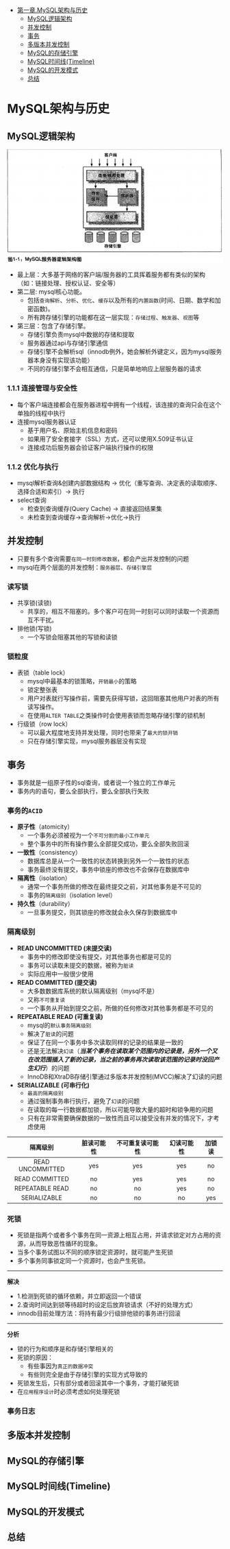 
- [第一章.MySQL架构与历史](#1)
	- [MySQL逻辑架构](#1.1)
	- [并发控制](#1.2)
	- [事务](#1.3)
	- [多版本并发控制](#1.4)
	- [MySQL的存储引擎](#1.5)
	- [MySQL时间线(Timeline)](#1.6)
	- [MySQL的开发模式](#1.7)
	- [总结](#1.8)


# <a id="1">MySQL架构与历史</a>

## <a id="1.1">MySQL逻辑架构</a>

![MySQL逻辑架构图例](./img/1.1.jpg)

* 最上层：大多基于网络的客户端/服务器的工具挥着服务都有类似的架构（如：链接处理、授权认证、安全等）
* 第二层: mysql核心功能。
	* 包括`查询解析`、`分析`、`优化`、`缓存`以及所有的`内置函数`(时间、日期、数学和加密函数)。
	* 所有跨存储引擎的功能都在这一层实现：`存储过程`、`触发器`、`视图`等
* 第三层：包含了存储引擎。
	* 存储引擎负责mysql中数据的存储和提取
	* 服务器通过api与存储引擎通信
	* 存储引擎不会解析sql（innodb例外，她会解析外键定义，因为mysql服务器本身没有实现该功能）
	* 不同的存储引擎不会相互通信，只是简单地响应上层服务器的请求

### 1.1.1 连接管理与安全性
* 每个客户端连接都会在服务器进程中拥有一个线程，该连接的查询只会在这个单独的线程中执行
* 连接mysql服务器认证
	* 基于用户名、原始主机信息和密码
	* 如果用了安全套接字（SSL）方式，还可以使用X.509证书认证
	* 连接成功后服务器会验证客户端执行操作的权限

### 1.1.2 优化与执行
* mysql解析查询&创建内部数据结构 -> 优化（重写查询、决定表的读取顺序、选择合适和索引）-> 执行
* select查询
	* 检查到查询缓存(Query Cache) -> 直接返回结果集
	* 未检查到查询缓存->查询解析->优化->执行

## <a id="1.2">并发控制</a>
* 只要有多个查询需要`在同一时刻修改数据`，都会产出并发控制的问题
* mysql在两个层面的并发控制：`服务器层`、`存储引擎层`

### <a id="1.2.1">读写锁</a>
* 共享锁(读锁)
    * 共享的，相互不阻塞的。多个客户可在同一时刻可以同时读取一个资源而互不干扰。
* 排他锁(写锁)
    * 一个写锁会阻塞其他的写锁和读锁

### <a id="1.2.1">锁粒度</a>
* 表锁（table lock）
    * mysql中最基本的锁策略，`开销最小`的策略
    * 锁定整张表
    * 用户对表就行写操作前，需要先获得写锁，这回阻塞其他用户对表的所有读写操作。
    * 在使用`ALTER TABLE`之类操作时会使用表锁而忽略存储引擎的锁机制
* 行级锁（row lock）
    * 可以最大程度地支持并发处理，同时也带来了`最大的锁开销`
    * 只在存储引擎实现，mysql服务器层没有实现
    
## <a id="1.3">事务</a>
* 事务就是一组原子性的sql查询，或者说一个独立的工作单元
* 事务内的语句，要么全部执行，要么全部执行失败

### 事务的`ACID`
* **原子性**（atomicity）
    * 一个事务必须被视为一个`不可分割的最小工作单元`
    * 整个事务中的所有操作要么全部提交成功，要么全部失败回滚
* **一致性**（consistency）
    * 数据库总是从一个一致性的状态转换到另外一个一致性的状态
    * 事务最终没有提交，事务中锁座的修改也不会保存在数据库中
* **隔离性**（isolation）
    * 通常一个事务所做的修改在最终提交之前，对其他事务是不可见的
    * 事务的`隔离级别`（isolation level）
* **持久性**（durability）
    * 一旦事务提交，则其锁座的修改就会永久保存到数据库中
    
### <a id="1.3.1">隔离级别</a>
* **READ UNCOMMITTED (未提交读)**
    * 事务中的修改即使没有提交，对其他事务也都是可见的
    * 事务可以读取未提交的数据，被称为`脏读`
    * 实际应用中一般很少使用
* **READ COMMITTED (提交读)**
    * 大多数数据库系统的默认隔离级别（mysql不是）
    * 又称`不可重复读`
    * 一个事务从开始到提交之前，所做的任何修改对其他事务都是不可见的
* **REPEATABLE READ (可重复读)**
    * mysql的`默认事务隔离级别`
    * 解决了`脏读`的问题
    * 保证了在同一个事务中多次读取同样的记录的结果是一致的
    * 还是无法解决`幻读`（***当某个事务在读取某个范围内的记录是，另外一个又在改范围插入了新的记录，当之前的事务再次读取该范围的记录时没回产生幻行***）的问题
    * InnoDB和XtraDB存储引擎通过多版本并发控制(MVCC)解决了幻读的问题
* **SERIALIZABLE (可串行化)**
    * `最高的隔离级别`
    * 通过强制事务串行执行，避免了`幻读`的问题
    * 在读取的每一行数据都加锁，所以可能导致大量的超时和锁争用的问题
    * 只有在非常需要确保数据的一致性而且可以接受没有并发的情况下，才考虑使用

| 隔离级别 | 脏读可能性 | 不可重复读可能性 | 幻读可能性 | 加锁读 |
| :---: | :----: | :----: | :----: |:----: |
|READ UNCOMMITTED | yes| yes | yes | no |
|READ COMMITTED |no|yes|yes|no|
|REPEATABLE READ |no|no|yes|no|
|SERIALIZABLE |no|no|no|yes|

### <a id="1.3.2">死锁</a>

* 死锁是指两个或者多个事务在同一资源上相互占用，并请求锁定对方占用的资源，从而导致恶性循环的现象。
* 当多个事务试图以不同的顺序锁定资源时，就可能产生死锁
* 多个事务同事锁定同一个资源时，也会产生死锁。

---
**解决**
* 1.检测到死锁的循环依赖，并立即返回一个错误
* 2.查询时间达到锁等待超时的设定后放弃锁请求（不好的处理方式）
* innodb目前处理方法：将持有最少行级排他锁的事务进行回滚

---
**分析**
* 锁的行为和顺序是和存储引擎相关的
* 死锁的原因：
    * 有些事因为`真正的数据冲突`
    * 有些则完全是由于存储引擎的实现方式导致的
* 死锁发生后，只有部分或者回滚其中一个事务，才能打破死锁
* 在`应用程序设计`时必须考虑如何处理死锁

### <a id="1.3.3">事务日志</a>

## <a id="1.4">多版本并发控制</a>
## <a id="1.5">MySQL的存储引擎</a>
## <a id="1.6">MySQL时间线(Timeline)</a>
## <a id="1.7">MySQL的开发模式</a>
## <a id="1.8">总结</a>

